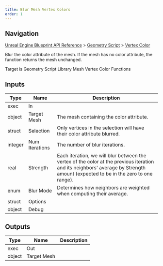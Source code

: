 ```yaml
---
title: Blur Mesh Vertex Colors
order: 1
---
```

## Navigation

[Unreal Engine Blueprint API Reference](https://dev.epicgames.com/documentation/en-us/unreal-engine/BlueprintAPI) > [Geometry Script](https://dev.epicgames.com/documentation/en-us/unreal-engine/BlueprintAPI/GeometryScript) > [Vertex Color](https://dev.epicgames.com/documentation/en-us/unreal-engine/BlueprintAPI/GeometryScript/VertexColor)

Blur the color attribute of the mesh. If the mesh has no color attribute, the function returns the mesh unchanged.

Target is Geometry Script Library Mesh Vertex Color Functions

## Inputs

| Type | Name | Description |
| --- | --- | --- |
| exec | In |  |
| object | Target Mesh | The mesh containing the color attribute. |
| struct | Selection | Only vertices in the selection will have their color attribute blurred. |
| integer | Num Iterations | The number of blur iterations. |
| real | Strength | Each iteration, we will blur between the vertex of the color at the previous iteration and its neighbors' average by Strength amount (expected to be in the zero to one range). |
| enum | Blur Mode | Determines how neighbors are weighted when computing their average. |
| struct | Options |  |
| object | Debug |  |

## Outputs

| Type | Name | Description |
| --- | --- | --- |
| exec | Out |  |
| object | Target Mesh |  |
